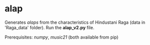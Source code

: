 # alap
Generates *alaps* from the characteristics of Hindustani Raga (data in 'Raga_data' folder).
Run the **alap_v2.py** file.

Prerequisites:
*numpy*, *music21* (both available from pip)
